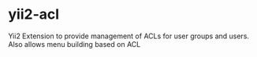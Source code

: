 # yii2-acl
Yii2 Extension to provide management of ACLs for user groups and users. Also allows menu building based on ACL
